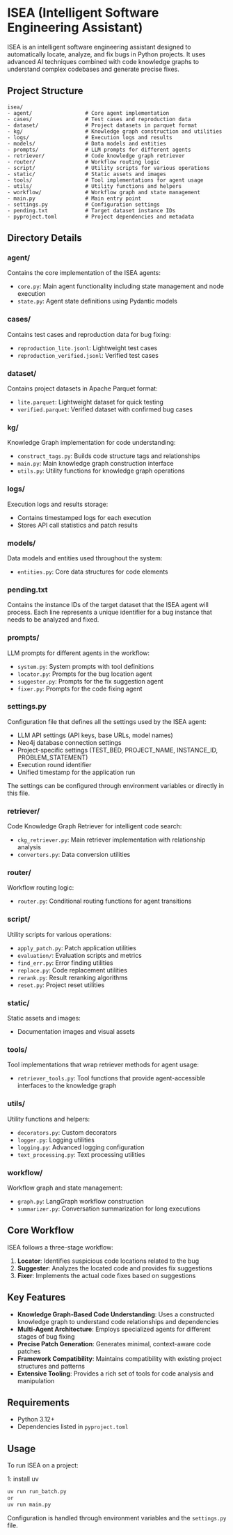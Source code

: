 # ISEA (Intelligent Software Engineering Assistant)

ISEA is an intelligent software engineering assistant designed to automatically locate, analyze, and fix bugs in Python projects. It uses advanced AI techniques combined with code knowledge graphs to understand complex codebases and generate precise fixes.

## Project Structure

```
isea/
- agent/                 # Core agent implementation
- cases/                 # Test cases and reproduction data
- dataset/               # Project datasets in parquet format
- kg/                    # Knowledge graph construction and utilities
- logs/                  # Execution logs and results
- models/                # Data models and entities
- prompts/               # LLM prompts for different agents
- retriever/             # Code knowledge graph retriever
- router/                # Workflow routing logic
- script/                # Utility scripts for various operations
- static/                # Static assets and images
- tools/                 # Tool implementations for agent usage
- utils/                 # Utility functions and helpers
- workflow/              # Workflow graph and state management
- main.py                # Main entry point
- settings.py            # Configuration settings
- pending.txt            # Target dataset instance IDs
- pyproject.toml         # Project dependencies and metadata
```

## Directory Details

### agent/
Contains the core implementation of the ISEA agents:
- `core.py`: Main agent functionality including state management and node execution
- `state.py`: Agent state definitions using Pydantic models

### cases/
Contains test cases and reproduction data for bug fixing:
- `reproduction_lite.jsonl`: Lightweight test cases
- `reproduction_verified.jsonl`: Verified test cases

### dataset/
Contains project datasets in Apache Parquet format:
- `lite.parquet`: Lightweight dataset for quick testing
- `verified.parquet`: Verified dataset with confirmed bug cases

### kg/
Knowledge Graph implementation for code understanding:
- `construct_tags.py`: Builds code structure tags and relationships
- `main.py`: Main knowledge graph construction interface
- `utils.py`: Utility functions for knowledge graph operations

### logs/
Execution logs and results storage:
- Contains timestamped logs for each execution
- Stores API call statistics and patch results

### models/
Data models and entities used throughout the system:
- `entities.py`: Core data structures for code elements

### pending.txt
Contains the instance IDs of the target dataset that the ISEA agent will process. Each line represents a unique identifier for a bug instance that needs to be analyzed and fixed.

### prompts/
LLM prompts for different agents in the workflow:
- `system.py`: System prompts with tool definitions
- `locator.py`: Prompts for the bug location agent
- `suggester.py`: Prompts for the fix suggestion agent
- `fixer.py`: Prompts for the code fixing agent

### settings.py
Configuration file that defines all the settings used by the ISEA agent:
- LLM API settings (API keys, base URLs, model names)
- Neo4j database connection settings
- Project-specific settings (TEST_BED, PROJECT_NAME, INSTANCE_ID, PROBLEM_STATEMENT)
- Execution round identifier
- Unified timestamp for the application run

The settings can be configured through environment variables or directly in this file.

### retriever/
Code Knowledge Graph Retriever for intelligent code search:
- `ckg_retriever.py`: Main retriever implementation with relationship analysis
- `converters.py`: Data conversion utilities

### router/
Workflow routing logic:
- `router.py`: Conditional routing functions for agent transitions

### script/
Utility scripts for various operations:
- `apply_patch.py`: Patch application utilities
- `evaluation/`: Evaluation scripts and metrics
- `find_err.py`: Error finding utilities
- `replace.py`: Code replacement utilities
- `rerank.py`: Result reranking algorithms
- `reset.py`: Project reset utilities

### static/
Static assets and images:
- Documentation images and visual assets

### tools/
Tool implementations that wrap retriever methods for agent usage:
- `retriever_tools.py`: Tool functions that provide agent-accessible interfaces to the knowledge graph

### utils/
Utility functions and helpers:
- `decorators.py`: Custom decorators
- `logger.py`: Logging utilities
- `logging.py`: Advanced logging configuration
- `text_processing.py`: Text processing utilities

### workflow/
Workflow graph and state management:
- `graph.py`: LangGraph workflow construction
- `summarizer.py`: Conversation summarization for long executions

## Core Workflow

ISEA follows a three-stage workflow:

1. **Locator**: Identifies suspicious code locations related to the bug
2. **Suggester**: Analyzes the located code and provides fix suggestions
3. **Fixer**: Implements the actual code fixes based on suggestions

## Key Features

- **Knowledge Graph-Based Code Understanding**: Uses a constructed knowledge graph to understand code relationships and dependencies
- **Multi-Agent Architecture**: Employs specialized agents for different stages of bug fixing
- **Precise Patch Generation**: Generates minimal, context-aware code patches
- **Framework Compatibility**: Maintains compatibility with existing project structures and patterns
- **Extensive Tooling**: Provides a rich set of tools for code analysis and manipulation

## Requirements

- Python 3.12+
- Dependencies listed in `pyproject.toml`

## Usage

To run ISEA on a project:

1: install uv 


```bash
uv run run_batch.py
or
uv run main.py
```

Configuration is handled through environment variables and the `settings.py` file.